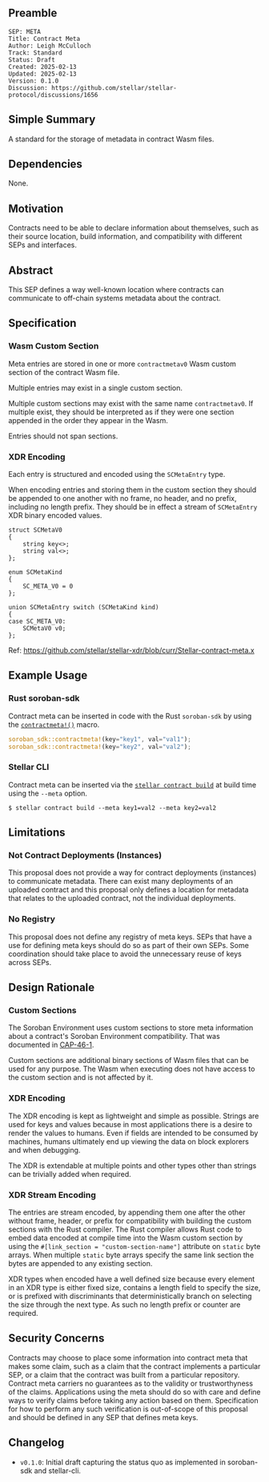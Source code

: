 ## Preamble

```
SEP: META
Title: Contract Meta
Author: Leigh McCulloch
Track: Standard
Status: Draft
Created: 2025-02-13
Updated: 2025-02-13
Version: 0.1.0
Discussion: https://github.com/stellar/stellar-protocol/discussions/1656
```

## Simple Summary

A standard for the storage of metadata in contract Wasm files.

## Dependencies

None.

## Motivation

Contracts need to be able to declare information about themselves, such as their source location, build information, and
compatibility with different SEPs and interfaces.

## Abstract

This SEP defines a way well-known location where contracts can communicate to off-chain systems metadata about the
contract.

## Specification

### Wasm Custom Section

Meta entries are stored in one or more `contractmetav0` Wasm custom section of the contract Wasm file.

Multiple entries may exist in a single custom section.

Multiple custom sections may exist with the same name `contractmetav0`. If multiple exist, they should be interpreted as
if they were one section appended in the order they appear in the Wasm.

Entries should not span sections.

### XDR Encoding

Each entry is structured and encoded using the `SCMetaEntry` type.

When encoding entries and storing them in the custom section they should be appended to one another with no frame, no
header, and no prefix, including no length prefix. They should be in effect a stream of `SCMetaEntry` XDR binary encoded
values.

```
struct SCMetaV0
{
    string key<>;
    string val<>;
};

enum SCMetaKind
{
    SC_META_V0 = 0
};

union SCMetaEntry switch (SCMetaKind kind)
{
case SC_META_V0:
    SCMetaV0 v0;
};
```

Ref: https://github.com/stellar/stellar-xdr/blob/curr/Stellar-contract-meta.x

## Example Usage

### Rust soroban-sdk

Contract meta can be inserted in code with the Rust `soroban-sdk` by using the [`contractmeta!()`] macro.

```rust
soroban_sdk::contractmeta!(key="key1", val="val1");
soroban_sdk::contractmeta!(key="key2", val="val2");
```

[`contractmeta!()`]: https://docs.rs/soroban-sdk/latest/soroban_sdk/macro.contractmeta.html

### Stellar CLI

Contract meta can be inserted via the [`stellar contract build`] at build time using the `--meta` option.

```
$ stellar contract build --meta key1=val2 --meta key2=val2
```

[`stellar contract build`]:
  https://developers.stellar.org/docs/tools/developer-tools/cli/stellar-cli#stellar-contract-build

## Limitations

### Not Contract Deployments (Instances)

This proposal does not provide a way for contract deployments (instances) to communicate metadata. There can exist many
deployments of an uploaded contract and this proposal only defines a location for metadata that relates to the uploaded
contract, not the individual deployments.

### No Registry

This proposal does not define any registry of meta keys. SEPs that have a use for defining meta keys should do so as
part of their own SEPs. Some coordination should take place to avoid the unnecessary reuse of keys across SEPs.

## Design Rationale

### Custom Sections

The Soroban Environment uses custom sections to store meta information about a contract's Soroban Environment
compatibility. That was documented in [CAP-46-1].

Custom sections are additional binary sections of Wasm files that can be used for any purpose. The Wasm when executing
does not have access to the custom section and is not affected by it.

[CAP-46-1]: ../core/cap-0046-01.md

### XDR Encoding

The XDR encoding is kept as lightweight and simple as possible. Strings are used for keys and values because in most
applications there is a desire to render the values to humans. Even if fields are intended to be consumed by machines,
humans ultimately end up viewing the data on block explorers and when debugging.

The XDR is extendable at multiple points and other types other than strings can be trivially added when required.

### XDR Stream Encoding

The entries are stream encoded, by appending them one after the other without frame, header, or prefix for compatibility
with building the custom sections with the Rust compiler. The Rust compiler allows Rust code to embed data encoded at
compile time into the Wasm custom section by using the `#[link_section = "custom-section-name"]` attribute on `static`
byte arrays. When multiple `static` byte arrays specify the same link section the bytes are appended to any existing
section.

XDR types when encoded have a well defined size because every element in an XDR type is either fixed size, contains a
length field to specify the size, or is prefixed with discriminants that deterministically branch on selecting the size
through the next type. As such no length prefix or counter are required.

## Security Concerns

Contracts may choose to place some information into contract meta that makes some claim, such as a claim that the
contract implements a particular SEP, or a claim that the contract was built from a particular repository. Contract meta
carriers no guarantees as to the validity or trustworthyness of the claims. Applications using the meta should do so
with care and define ways to verify claims before taking any action based on them. Specification for how to perform any
such verification is out-of-scope of this proposal and should be defined in any SEP that defines meta keys.

## Changelog

- `v0.1.0`: Initial draft capturing the status quo as implemented in soroban-sdk and stellar-cli.
